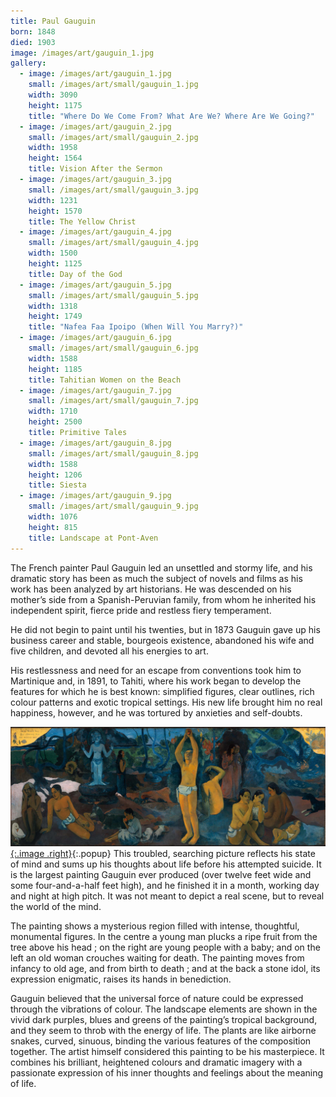 ```yaml
---
title: Paul Gauguin
born: 1848
died: 1903
image: /images/art/gauguin_1.jpg
gallery:
  - image: /images/art/gauguin_1.jpg
    small: /images/art/small/gauguin_1.jpg
    width: 3090
    height: 1175
    title: "Where Do We Come From? What Are We? Where Are We Going?"
  - image: /images/art/gauguin_2.jpg
    small: /images/art/small/gauguin_2.jpg
    width: 1958
    height: 1564
    title: Vision After the Sermon
  - image: /images/art/gauguin_3.jpg
    small: /images/art/small/gauguin_3.jpg
    width: 1231
    height: 1570
    title: The Yellow Christ
  - image: /images/art/gauguin_4.jpg
    small: /images/art/small/gauguin_4.jpg
    width: 1500
    height: 1125
    title: Day of the God
  - image: /images/art/gauguin_5.jpg
    small: /images/art/small/gauguin_5.jpg
    width: 1318
    height: 1749
    title: "Nafea Faa Ipoipo (When Will You Marry?)"
  - image: /images/art/gauguin_6.jpg
    small: /images/art/small/gauguin_6.jpg
    width: 1588
    height: 1185
    title: Tahitian Women on the Beach
  - image: /images/art/gauguin_7.jpg
    small: /images/art/small/gauguin_7.jpg
    width: 1710
    height: 2500
    title: Primitive Tales
  - image: /images/art/gauguin_8.jpg
    small: /images/art/small/gauguin_8.jpg
    width: 1588
    height: 1206
    title: Siesta
  - image: /images/art/gauguin_9.jpg
    small: /images/art/small/gauguin_9.jpg
    width: 1076
    height: 815
    title: Landscape at Pont-Aven
---
```


The French painter Paul Gauguin led an unsettled and stormy life, and his
dramatic story has been as much the subject of novels and films as his work has
been analyzed by art historians. He was descended on his mother’s side from a
Spanish-Peruvian family, from whom he inherited his independent spirit, fierce
pride and restless fiery temperament.

He did not begin to paint until his twenties, but in 1873 Gauguin gave up his
business career and stable, bourgeois existence, abandoned his wife and five
children, and devoted all his energies to art.

His restlessness and need for an escape from conventions took him to Martinique
and, in 1891, to Tahiti, where his work began to develop the features for which
he is best known: simplified figures, clear outlines, rich colour patterns and
exotic tropical settings. His new life brought him no real happiness, however,
and he was tortured by anxieties and self-doubts.

[![Where Do We Come From? What Are We? Where Are We Going?](/images/art/gauguin_1.jpg){:.image .right}](/images/art/gauguin_1.jpg){:.popup}
This troubled, searching picture reflects his state of mind and sums up his
thoughts about life before his attempted suicide. It is the largest painting
Gauguin ever produced (over twelve feet wide and some four-and-a-half feet
high), and he finished it in a month, working day and night at high pitch. It
was not meant to depict a real scene, but to reveal the world of the mind.

The painting shows a mysterious region filled with intense, thoughtful,
monumental figures. In the centre a young man plucks a ripe fruit from the tree
above his head ; on the right are young people with a baby; and on the left an
old woman crouches waiting for death. The painting moves from infancy to old
age, and from birth to death ; and at the back a stone idol, its expression
enigmatic, raises its hands in benediction.

Gauguin believed that the universal force of nature could be expressed through
the vibrations of colour. The landscape elements are shown in the vivid dark
purples, blues and greens of the painting’s tropical background, and they seem
to throb with the energy of life. The plants are like airborne snakes, curved,
sinuous, binding the various features of the composition together. The artist
himself considered this painting to be his masterpiece. It combines his
brilliant, heightened colours and dramatic imagery with a passionate expression
of his inner thoughts and feelings about the meaning of life.
